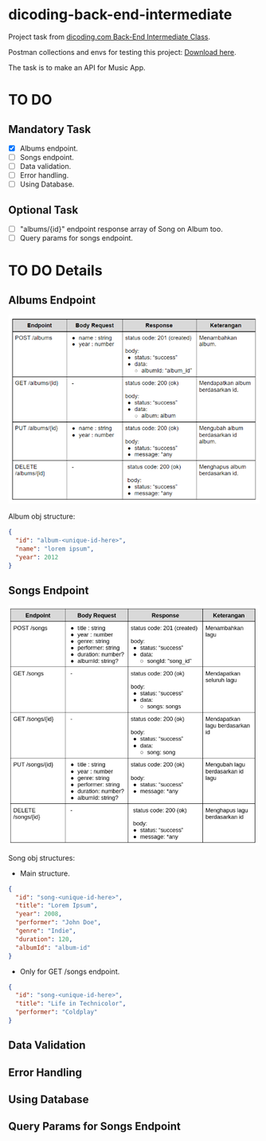[class-link]: https://www.dicoding.com/academies/271
[pm-link]: https://github.com/dicodingacademy/a271-backend-menengah-labs/raw/099-shared-files/03-submission-content/01-open-music-api-v1/OpenMusic%20API%20V1%20Test.zip

# dicoding-back-end-intermediate

Project task from [dicoding.com Back-End Intermediate Class][class-link].

Postman collections and envs for testing this project: [Download here][pm-link].

The task is to make an API for Music App.

# TO DO

## Mandatory Task

- [x] Albums endpoint.
- [ ] Songs endpoint.
- [ ] Data validation.
- [ ] Error handling.
- [ ] Using Database.

## Optional Task

- [ ] "albums/{id}" endpoint response array of Song on Album too.
- [ ] Query params for songs endpoint.

# TO DO Details

## Albums Endpoint

![albums-structure](readme-assets/struktur-api-album.png)

Album obj structure:

```json
{
  "id": "album-<unique-id-here>",
  "name": "lorem ipsum",
  "year": 2012
}
```

## Songs Endpoint

![songs-structure](readme-assets/struktur-api-song.png)

Song obj structures:

- Main structure.

```json
{
  "id": "song-<unique-id-here>",
  "title": "Lorem Ipsum",
  "year": 2008,
  "performer": "John Doe",
  "genre": "Indie",
  "duration": 120,
  "albumId": "album-id"
}
```

- Only for GET /songs endpoint.

```json
{
  "id": "song-<unique-id-here>",
  "title": "Life in Technicolor",
  "performer": "Coldplay"
}
```

## Data Validation

## Error Handling

## Using Database

## Query Params for Songs Endpoint
